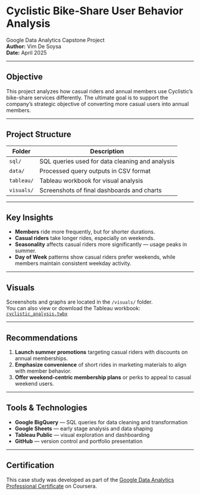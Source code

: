 # Cyclistic Bike-Share User Behavior Analysis

Google Data Analytics Capstone Project  
**Author:** Vim De Soysa  
**Date:** April 2025

---

## Objective

This project analyzes how casual riders and annual members use Cyclistic’s bike-share services differently. The ultimate goal is to support the company’s strategic objective of converting more casual users into annual members.

---

## Project Structure

| Folder       | Description                                   |
|--------------|-----------------------------------------------|
| `sql/`       | SQL queries used for data cleaning and analysis |
| `data/`      | Processed query outputs in CSV format          |
| `tableau/`   | Tableau workbook for visual analysis           |
| `visuals/`   | Screenshots of final dashboards and charts     |

---

## Key Insights

- **Members** ride more frequently, but for shorter durations.
- **Casual riders** take longer rides, especially on weekends.
- **Seasonality** affects casual riders more significantly — usage peaks in summer.
- **Day of Week** patterns show casual riders prefer weekends, while members maintain consistent weekday activity.

---

## Visuals

Screenshots and graphs are located in the `/visuals/` folder.  
You can also view or download the Tableau workbook: [`cyclistic_analysis.twbx`](./tableau/cyclistic_analysis.twbx)

---

## Recommendations

1. **Launch summer promotions** targeting casual riders with discounts on annual memberships.
2. **Emphasize convenience** of short rides in marketing materials to align with member behavior.
3. **Offer weekend-centric membership plans** or perks to appeal to casual weekend users.

---

## Tools & Technologies

- **Google BigQuery** — SQL queries for data cleaning and transformation  
- **Google Sheets** — early stage analysis and data shaping  
- **Tableau Public** — visual exploration and dashboarding  
- **GitHub** — version control and portfolio presentation

---

## Certification

This case study was developed as part of the [Google Data Analytics Professional Certificate](https://www.coursera.org/professional-certificates/google-data-analytics) on Coursera.


